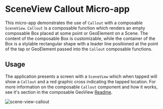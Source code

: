 # SceneView Callout Micro-app

This micro-app demonstrates the use of `Callout` with a composable `SceneView`. `Callout` is a composable function which renders an empty composable Box placed at some point or GeoElement on a Scene. The content of the composable Box is customizable, while the container of the Box is a stylable rectangular shape with a leader line positioned at the point of the tap or GeoElement passed into the `Callout` composable functions.

## Usage

The application presents a screen with a `SceneView` which when tapped will show a `Callout` and a red graphic cross indicating the tapped location.
For more information on the composable `Callout` component and how it works, see it's section in the composable GeoView [Readme](../../toolkit/geoview-compose/README#display-a-callout).

![scene-view-callout](https://github.com/user-attachments/assets/ed237ebf-3b69-4459-adde-2d7554326ba4)

